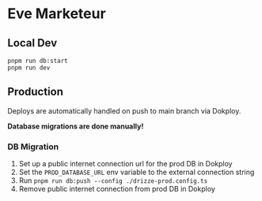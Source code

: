 # Eve Marketeur

## Local Dev

```
pnpm run db:start
pnpm run dev
```

## Production

Deploys are automatically handled on push to main branch via Dokploy.

**Database migrations are done manually!**

### DB Migration

1. Set up a public internet connection url for the prod DB in Dokploy
2. Set the `PROD_DATABASE_URL` env variable to the external connection string
3. Run `pnpm run db:push --config ./drizze-prod.config.ts`
4. Remove public internet connection from prod DB in Dokploy
